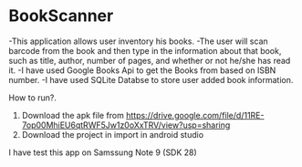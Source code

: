 # BookScanner


-This application allows user inventory his books.
-The user will scan barcode from the book and then type in the
information about that book, such as title, author, number of pages, and whether or not he/she has read it.
-I have used Google Books Api to get the Books from based on ISBN number.
-I have used SQLite Databse to store user added book information.

How to run?.
1. Download the apk file from 
https://drive.google.com/file/d/11RE-7op00MhiEU6qtRWF5Jw1z0oXxTRV/view?usp=sharing
2. Download the project in import in android studio 

I have test this app on Samssung Note 9 (SDK 28)
